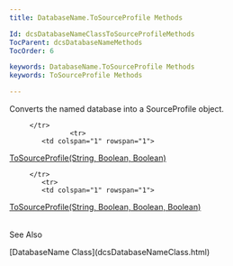 ```yaml
---
title: DatabaseName.ToSourceProfile Methods

Id: dcsDatabaseNameClassToSourceProfileMethods
TocParent: dcsDatabaseNameMethods
TocOrder: 6

keywords: DatabaseName.ToSourceProfile Methods
keywords: ToSourceProfile Methods

---
```


Converts the named database into a SourceProfile object.

<table class="dtTABLE" id="Table2" style="border-spacing: 0px" height="0" cellspacing="0" x-use-null-cells="x-use-null-cells"> <colgroup span="1"> <col span="1" style="WIDTH: 20%" /> <col span="1" style="WIDTH: 50%" /> </colgroup> <tr> <th colspan="1" rowspan="1"> Overload List</th> <th colspan="1" rowspan="1"> Description</th> </tr> <tr> <td colspan="1" rowspan="1"> <p> [ToSourceProfile(String)](dcsDatabaseNameClassToSourceProfileMethod1.html) 
</td>
            <td colspan="1" rowspan="1">

Converts the named database into a SourceProfile object.
</td>
          </tr>
          <tr>
            <td colspan="1" rowspan="1">

[ToSourceProfile(String, Boolean)](dcsDatabaseNameClassToSourceProfileMethod2.html) 
</td>
            <td colspan="1" rowspan="1">

Converts the named database into a SourceProfile object, optioned registered.
</td>

		 </tr>
		           <tr>
            <td colspan="1" rowspan="1">

[ToSourceProfile(String, Boolean, Boolean)](dcsDatabaseNameClassToSourceProfileMethod3.html) 
</td>
            <td colspan="1" rowspan="1">

Named SourceProfile optionally constructed from a registered database name. If constructing from a registered database name, optionally throw exception if duplicate IDs are discovered in the registry and DataGate.config.
</td>

		 </tr>
			<tr>
            <td colspan="1" rowspan="1">

[ToSourceProfile(String, Boolean, Boolean, Boolean)](dcsDatabaseNameClassToSourceProfileMethod3.html) 
</td>
            <td colspan="1" rowspan="1">

Named SourceProfile optionally constructed from a registered database name. If constructing from registered database name, optionally throw exception if duplicate IDs are discovered in the registry and DataGate.config.
</td>
		 </tr>
</table>
      </p>

See Also

<dl />
      [DatabaseName Class](dcsDatabaseNameClass.html)

